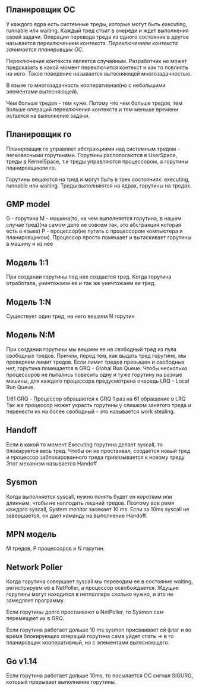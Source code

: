 ## Планировщик ОС
У каждого ядра есть системные треды, которые могут быть executing, runnable или waiting.
Каждый тред стоит в очереди и ждет выполнения своей задачи. Операции перевода треда из одного состояние в другое называется переключением контекста.
*Переключением контекста занимается планировщик ОС.*

Переключение контекста является случайным. Разработчик не может предсказать в какой момент переключится контекст и как то повлиять на него. Такое поведение называется вытесняющей многозадачностью.

В языке го многозадачность кооперативная(но с небольшими элементами вытесняющей).

Чем больше тредов - тем хуже. Потому что чем больше тредов, тем больше операций переключения контекста и тем меньше времени остается на выполнение задачи.

## Планировщик го
Планировщик го управляет абстракциями над системным тредом - легковесными горутинами.
Горутины распологаются в UserSpace, треды в KernelSpace, т.е треды управляются процессором, а горутины планировщиком го.

Горутины вешаются на тред и могут быть в трех состояниях: executing, runnable или waiting.
Треды выполняются на ядрах, горутины на тредах.

## GMP model
G - горутина
M - машина(то, на чем выполняется горутина, в нашем случае тред)(на самом деле не совсем так, это абстракция которая есть в языке)
P -  процессор(не путать с процессором компьютера и планировщиком). Процессор просто помешает и вытаскивает горутины в машину и из нее

## Модель 1:1
При создании горутины под нее создается тред. Когда горутина отработала, уничтожаем ее и так же уничтожаем ее тред.

## Модель 1:N
Существует один тред, на него вешаем N горутин

## Модель N:M
При создании горутины мы вешаем ее на свободный тред из пула свободных тредов.
Причем, перед тем, как выдать тред горутине, мы проверяем лимит тредов.
Если лимит тредов превышен и свободных нет, горутина помещается в GRQ - Global Run Queue.
Чтобы несколько процессоров не пытались повесить одну и туже горутину на разные машины, для каждого процессора предусмотрена очередь LRQ - Local Run Queue.

1/61 GRQ - Процессор обращается к GRQ 1 раз на 61 обращение в LRQ
Так же процессор может украсть горутины у слишком занятого треда и перенести их на более свободный - это называется work stealing.


## Handoff
Если в какой то момент Executing горутина делает syscall, то блокируется весь тред.
Чтобы он не простаивал, создается новый тред и процессор заблокированного треда привязывается к новому треду. Этот механизм называется Handoff 

## Sysmon
Когда выполняется syscall, нужно понять будет он коротким или длинным, чтобы не наплодить лишний тредов. Поэтому вов ремя каждого syscall, System monitor засекает 10 ms. Если за 10ms syscall не завершается, он дает команду на выполнение Handoff.

## MPN модель
M тредов, P процессоров и N горутин.

## Network Poller
Когда горутина совершает syscall мы переводим ее в состояние waiting, регистрируем ее в NetPoller, а процессор освобождается. Ждущие горутины могут находится в нетполлере сколько нужно, и это не замедляет программу.

Если горутины долго простаивают в NetPoller, то Sysmon сам перемещает их в GRQ.

Если горутина работает дольше 10 ms sysmon присваивает ей флаг и во время блокирующих операций горутина сама уйдет спать -> в го планировщик кооперативный, но с элементами вытесняющего.

## Go v1.14
Если горутина работает дольше 10ms, то посылается ОС сигнал SIGURG, который прерывает выполнение горутины.